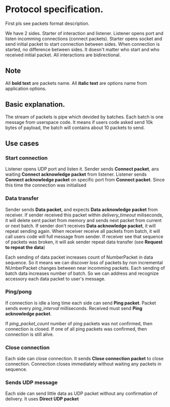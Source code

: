 # Protocol specification.

First pls see packets format description.

We have 2 sides. Starter of interaction and listener.
Listener opens port and listen incomming connections (connect packets).
Starter opens socket and send initial packet to start connection between sides.
When connection is started, no difference between sides. It doesn't matter who start and who received initial packet. 
All interactions are bidirectional.

## Note

All **bold text** are packets name.
All __italic text__ are options name from application options. 

## Basic explanation.

The stream of packets is pipe which devided by batches.
Each batch is one message from userspace code.
It means if users code asked send 10k bytes of payload, the batch will contains about 10 packets to send.  

## Use cases

### Start connection

Listener opens UDP port and listen it.
Sender sends **Connect packet**, ans waiting **Connect acknowledge packet** from listener.
Listener sends **Connect acknowledge packet** on specific port from **Connect packet**.
Since this time the connection was initialised

### Data transfer

Sender sends **Data packet**, and expects **Data acknowledge packet** from receiver.
If sender received this packet within _delivery_timeout_ miliseconds, it will delete sent packet from memory and sends next packet from current or next batch.
If sender don't receives **Data acknowledge packet**, it will repeat sending again.
When receiver receive all packets from batch, it will call users code will full message from sender.
If receiver see that sequence of packets was broken, it will ask sender repeat data transfer (see **Request to repeat the data**)

Each sending of data packet increases count of NumberPacket in data sequence. So it means we can discover loss of packets by non incremental NUmberPacket changes between near incomming packets.
Each sending of batch data increases number of batch. So we can address and recognize accessory each data packet to user's message.

### Ping/pong

If connection is idle a long time each side can send **Ping packet**.
Packet sends every _ping_interval_ milliseconds.
Received must send **Ping acknowledge packet**.

If _ping_packet_count_ number of ping packets was not confirmed, then connection is closed.
If one of all ping packets was confirmed, then connection is still alive.

### Close connection

Each side can close connection. It sends **Close connection packet** to close connection. 
Connection closes immediately without waiting any packets in sequence.

### Sends UDP message

Each side can send little data as UDP packet without any confirmation of delivery.
It uses **Direct UDP packet**
